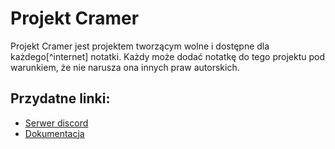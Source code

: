 # Projekt Cramer

Projekt Cramer jest projektem tworzącym wolne i dostępne dla każdego[^internet] notatki.
Każdy może dodać notatkę do tego projektu pod warunkiem, że nie narusza ona innych praw autorskich.

## Przydatne linki:
* [Serwer discord](https://discord.gg/gHBzHTr6JD)
* [Dokumentacja](https://notes.tobiasbot.ovh/contributing)